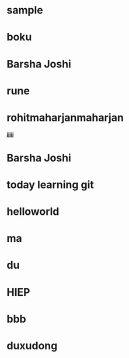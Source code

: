 # sample

# boku

# Barsha Joshi

# rune
# rohitmaharjanmaharjan
#### jjjjj

# Barsha Joshi

# today learning git

# helloworld

# ma

# du

# HIEP

# bbb

# duxudong